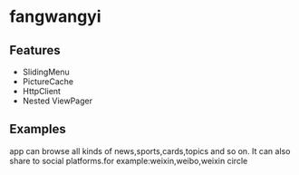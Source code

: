 fangwangyi
==========

Features
---------
- SlidingMenu
- PictureCache
- HttpClient
- Nested ViewPager

Examples
---------

app can browse all kinds of news,sports,cards,topics and so on. It can also share to social platforms.for example:weixin,weibo,weixin circle
